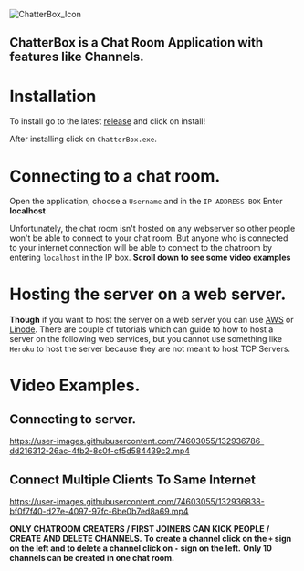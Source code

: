![ChatterBox_Icon](https://user-images.githubusercontent.com/74603055/132936464-58b324f0-1d5e-48be-949d-b2d1cee4b46c.png)

## **ChatterBox is a Chat Room Application with features like Channels.**

# Installation 
To install go to the latest [release]() and click on install!

After installing click on `ChatterBox.exe`.
# Connecting to a chat room.

Open the application, choose a `Username` and in the `IP ADDRESS BOX` Enter **localhost**

Unfortunately, the chat room isn't hosted on any webserver so other people won't be able to connect to your chat room.
But anyone who is connected to your internet connection will be able to connect to the chatroom by entering `localhost` in the IP box. **Scroll down to see some video examples**

# Hosting the server on a web server.
**Though** if you want to host the server on a web server you can use [AWS](https://aws.amazon.com/) or [Linode](https://www.linode.com/). There are couple of tutorials which can guide to how to host a server on the following web services, but you cannot use something like `Heroku` to host the server because they are not meant to host TCP Servers.

# Video Examples.

## Connecting to server.

https://user-images.githubusercontent.com/74603055/132936786-dd216312-26ac-4fb2-8c0f-cf5d584439c2.mp4

## Connect Multiple Clients To Same Internet

https://user-images.githubusercontent.com/74603055/132936838-bf0f7f40-d27e-4097-97fc-6be0b7ed8a69.mp4

**ONLY CHATROOM CREATERS / FIRST JOINERS CAN KICK PEOPLE / CREATE AND DELETE CHANNELS.**
**To create a channel click on the `+` sign on the left and to delete a channel click on `-` sign on the left.**
**Only 10 channels can be created in one chat room.** 